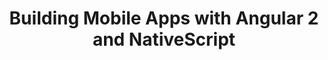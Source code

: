 ---
layout: externalpost
title: Building Mobile Apps with Angular 2 and NativeScript
redirect_url: http://angularjs.blogspot.com/2015/12/building-mobile-apps-with-angular-2-and.html
publication_name: "Official Angular Blog"
publication_url: "http://angularjs.blogspot.com/"
---